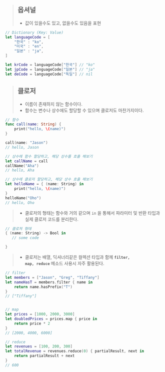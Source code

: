 > ## 옵셔널
>
> - 값이 있을수도 있고, 없을수도 있음을 표현

```swift
// Dictionary (Key: Value)
let languageCode = [
    "한국" : "ko",
    "미국" : "en",
    "일본" : "ja",
]

let krCode = languageCode["한국"] // "ko"
let jpCode = languageCode["일본"] // "ja"
let deCode = languageCode["독일"] // nil
```

> ## 클로저
>
> - 이름이 존재하지 않는 함수이다.
> - 함수는 변수나 상수에도 할당할 수 있으며 클로저도 마찬가지이다.

```swift
// 함수
func call(name: String) {
    print("hello, \(name)")
}

call(name: "Jason")
// hello, Jason

// 상수에 함수 할당하고, 해당 상수를 호출 해보기
let callName = call
callName("Aha")
// hello, Aha

// 상수에 클로저 할당하고, 해당 상수 호출 해보기
let helloName = { (name: String) in
    print("hello, \(name)")
}
helloName("Oho")
// hello, Oho
```

> - 클로저의 형태는 함수와 거의 같으며 <code>in</code> 을 통해서 파라미터 및 반환 타입과 실제 클로저 코드를 분리한다.

```swift
// 클로져 형태
{ (name: String) -> Bool in
   // some code

}
```

> - 클로저는 배열, 딕셔너리같은 컬렉션 타입과 함께 <code><strong>filter, map, reduce</strong></code> 메소드 사용시 자주 활용된다.

```swift
// filter
let members = ["Jason", "Greg", "Tiffany"]
let nameHasT = members.filter { name in
    return name.hasPrefix("T")
}
// ["Tiffany"]


// map
let prices = [1000, 2000, 3000]
let doubledPrices = prices.map { price in
    return price * 2
}
// [2000, 4000, 6000]

// reduce
let revenues = [100, 200, 300]
let totalRevenue = revenues.reduce(0) { partialResult, next in
    return partialResult + next
}
// 600
```
